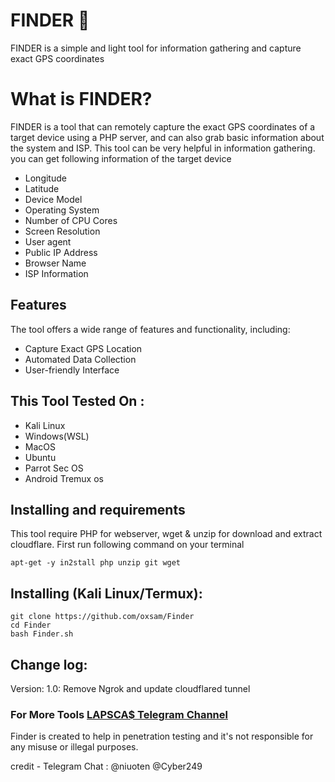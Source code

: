 # FINDER 🐶
FINDER is a simple and light tool for information gathering and capture exact GPS coordinates


# What is FINDER?
<p>FINDER  is a tool that can remotely capture the exact GPS coordinates of a target device using a PHP server, and can also grab basic information about the system and ISP. This tool can be very helpful in information gathering. you can get following information of the target device</p>
<ul>
  <li>Longitude</li>
  <li>Latitude</li>
  <li>Device Model</li>
  <li>Operating System</li>
  <li>Number of CPU Cores</li>
  <li>Screen Resolution</li>
  <li>User agent</li>
  <li>Public IP Address</li>
  <li>Browser Name</li>
  <li>ISP Information</li>
</ul>

## Features
  <p>The tool offers a wide range of features and functionality, including:</p>
    <ul>
  <li>Capture Exact GPS Location</li>
  <li>Automated Data Collection</li>
   <li>User-friendly Interface</li>
</ul>

## This Tool Tested On :
<ul>
  <li>Kali Linux</li>
  <li>Windows(WSL)</li>
  <li>MacOS</li>
  <li>Ubuntu</li>
  <li>Parrot Sec OS</li>
  <li>Android Tremux os </li>
</ul>

## Installing and requirements
<p>This tool require PHP for webserver, wget & unzip for download and extract cloudflare. First run following command on your terminal</p>

```
apt-get -y in2stall php unzip git wget
```

## Installing (Kali Linux/Termux):

```
git clone https://github.com/oxsam/Finder
cd Finder
bash Finder.sh
```
## Change log:
Version: 1.0: Remove Ngrok and update cloudflared tunnel


### For  More Tools  <a href="http://t.me/estkan3a">LAPSCA$ Telegram Channel</a>
<p>Finder is created to help in penetration testing and it's not responsible for any misuse or illegal purposes.</p>
credit - Telegram Chat : @niuoten @Cyber249
